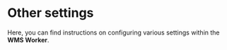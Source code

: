 # Other settings 

Here, you can find instructions on configuring various settings within the **WMS Worker**. 
